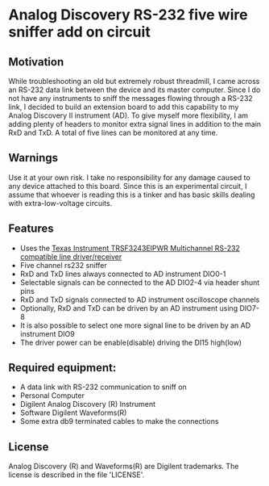 # Analog Discovery RS-232 five wire sniffer add on circuit
## Motivation
While troubleshooting an old but extremely robust threadmill, I came across an RS-232 data link between the device and its master computer. Since I do not have any instruments to sniff the messages flowing through a RS-232 link, I decided to build an extension board to add this capability to my Analog Discovery II instrument (AD). To give myself more flexibility, I am adding plenty of headers to monitor extra signal lines in addition to the main RxD and TxD. A total of five lines can be monitored at any time.

## Warnings
Use it at your own risk. I take no responsibility for any damage caused to any device attached to this board. Since this is an experimental circuit, I assume that whoever is reading this is a tinker and has basic skills dealing with extra-low-voltage circuits.

## Features
* Uses the [Texas Instrument TRSF3243EIPWR Multichannel RS-232 compatible line driver/receiver](https://www.ti.com/product/TRSF3243E)
* Five channel rs232 sniffer
* RxD and TxD lines always connected to AD instrument DIO0-1
* Selectable signals can be connected to the AD DIO2-4 via header shunt pins
* RxD and TxD signals connected to AD instrument oscilloscope channels
* Optionally, RxD and TxD can be driven by an AD instrument using DIO7-8
* It is also possible to select one more signal line to be driven by an AD instrument DIO9
* The driver power can be enable(disable) driving the DI15 high(low)




## Required equipment:
* A data link with RS-232 communication to sniff on
* Personal Computer
* Digilent Analog Discovery (R) Instrument
* Software Digilent Waveforms(R)
* Some extra db9 terminated cables to make the connections

## License

Analog Discovery (R) and Waveforms(R) are Digilent trademarks.
The license is described in the file 'LICENSE'.
